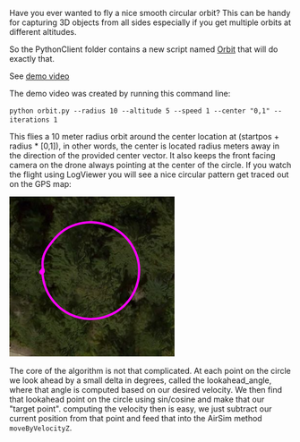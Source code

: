 Have you ever wanted to fly a nice smooth circular orbit?  This can be handy for capturing 3D objects from all sides especially if you get multiple orbits at different altitudes.  

So the PythonClient folder contains a new script named [Orbit](https://github.com/Microsoft/AirSim/blob/master/PythonClient/orbit.py) that will do exactly that.

See [demo video](https://youtu.be/RFG5CTQi3Us)

The demo video was created by running this command line:

```shell
python orbit.py --radius 10 --altitude 5 --speed 1 --center "0,1" --iterations 1
```

This flies a 10 meter radius orbit around the center location at (startpos + radius * [0,1]), in other words, the center is located radius meters away in the direction of the provided center vector.  It also keeps the front facing camera on the drone always pointing at the center of the circle. If you watch the flight using LogViewer you will see a nice circular pattern get traced out on the GPS map:

![image](images/orbit.png)

The core of the algorithm is not that complicated.  At each point on the circle we look ahead by a small delta in degrees, called the lookahead_angle, where that angle is computed based on our desired velocity.  We then find that lookahead point on the circle using sin/cosine and make that our "target point". computing the velocity then is easy, we just subtract our current position from that point and feed that into the AirSim method `moveByVelocityZ`.

